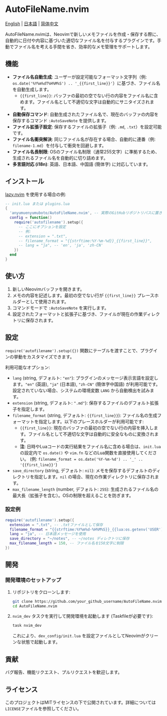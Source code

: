 # AutoFileName.nvim

[English](../README.md) | [日本語](README_ja.md) | [简体中文](README_zh-CN.md)

AutoFileName.nvimは、Neovimで新しいメモファイルを作成・保存する際に、自動的に日付や内容に基づいた適切なファイル名を付与するプラグインです。手動でファイル名を考える手間を省き、効率的なメモ管理をサポートします。

## 機能

*   **ファイル名自動生成**: ユーザーが設定可能なフォーマット文字列（例: `os.date('%Y%m%dT%H%M%S') .. '_{{first_line}}'`）に基づき、ファイル名を自動生成します。
    *   `{{first_line}}`: バッファの最初の空でない行の内容をファイル名に含めます。ファイル名として不適切な文字は自動的にサニタイズされます。
*   **自動保存コマンド**: 自動生成されたファイル名で、現在のバッファの内容を保存するコマンド `:AutoSaveNote` を提供します。
*   **ファイル拡張子設定**: 保存するファイルの拡張子（例: `.md`, `.txt`）を設定可能です。
*   **ファイル名衝突解決**: 同じファイル名が存在する場合、自動的に連番（例: `filename-1.md`）を付与して衝突を回避します。
*   **ファイル名長制限**: OSのファイル名制限（通常255文字）に準拠するため、生成されるファイル名を自動的に切り詰めます。
*   **多言語対応 (i18n)**: 英語、日本語、中国語 (簡体字) に対応しています。

## インストール

[lazy.nvim](https://github.com/folke/lazy.nvim) を使用する場合の例:

```lua
-- init.lua または plugins.lua
{
  'anyumuenyumuboto/AutoFileName.nvim', -- 実際のGitHubリポジトリパスに置き換えてください
  config = function()
    require('autofilename').setup({
      -- ここにオプションを設定
      -- 例:
      -- extension = ".txt",
      -- filename_format = "{{strftime:%Y-%m-%d}}_{{first_line}}",
      -- lang = "ja", -- 'en', 'ja', 'zh-CN'
    })
  end
}
```

## 使い方

1.  新しいNeovimバッファを開きます。
2.  メモの内容を記述します。最初の空でない行が `{{first_line}}` プレースホルダーとして使用されます。
3.  コマンドモードで `:AutoSaveNote` を実行します。
4.  設定されたフォーマットと拡張子に基づき、ファイルが現在の作業ディレクトリに保存されます。

## 設定

`require('autofilename').setup({})` 関数にテーブルを渡すことで、プラグインの挙動をカスタマイズできます。

利用可能なオプション:

*   `lang` (string, デフォルト: `"en"`): プラグインのメッセージ表示言語を設定します。`"en"` (英語), `"ja"` (日本語), `"zh-CN"` (簡体字中国語) が利用可能です。設定されていない場合、システムの環境変数 `LANG` から自動検出を試みます。
*   `extension` (string, デフォルト: `".md"`): 保存するファイルのデフォルト拡張子を指定します。
*   `filename_format` (string, デフォルト: `{{first_line}}`): ファイル名の生成フォーマットを指定します。以下のプレースホルダーが利用可能です:
    *   `{{first_line}}`: 現在のバッファの最初の空でない行の内容を挿入します。ファイル名として不適切な文字は自動的に安全なものに変換されます。
    *   **注**: 日時やLuaコードの実行結果をファイル名に含める場合は、`init.lua` の設定内で `os.date()` や `vim.fn` などのLua関数を直接使用してください。
        (例: `filename_format = os.date('%Y-%m-%d') .. '_' .. '{{first_line}}'`)
*   `save_directory` (string, デフォルト: `nil`): メモを保存するデフォルトのディレクトリを指定します。`nil` の場合、現在の作業ディレクトリに保存されます。
*   `max_filename_length` (number, デフォルト: `255`): 生成されるファイル名の最大長（拡張子を含む）。OSの制限を超えることを防ぎます。

### 設定例

```lua
require('autofilename').setup({
  extension = ".txt", -- .txtファイルとして保存
  filename_format = "{{strftime:%Y%m%d-%H%M%S}}_{{lua:os.getenv('USER')}}_{{first_line}}",
  lang = "ja", -- 日本語メッセージを使用
  save_directory = "~/notes", -- ~/notes ディレクトリに保存
  max_filename_length = 150, -- ファイル名を150文字に制限
})
```

## 開発

### 開発環境のセットアップ

1.  リポジトリをクローンします:
    ```bash
    git clone https://github.com/your_github_username/AutoFileName.nvim.git
    cd AutoFileName.nvim
    ```
2.  `nvim_dev` タスクを実行して開発環境を起動します (Taskfileが必要です):
    ```bash
    task nvim_dev
    ```
    これにより、`dev_config/init.lua` を設定ファイルとしてNeovimがクリーンな状態で起動します。

## 貢献

バグ報告、機能リクエスト、プルリクエストを歓迎します。

## ライセンス

このプロジェクトはMITライセンスの下で公開されています。詳細については`LICENSE`ファイルを参照してください。
